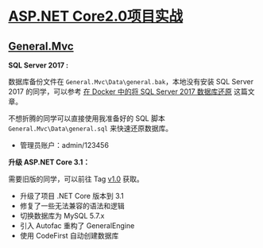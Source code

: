 ﻿# [ASP.NET Core2.0项目实战](https://www.bilibili.com/video/BV1PJ411m7KL)

## [General.Mvc](https://github.com/Run2948/General.Mvc)

**SQL Server 2017 :**

数据库备份文件在 `General.Mvc\Data\general.bak`，本地没有安装 SQL Server 2017 的同学，可以参考 [在 Docker 中的将 SQL Server 2017 数据库还原](https://docs.microsoft.com/zh-cn/sql/linux/tutorial-restore-backup-in-sql-server-container?view=sql-server-2017) 这篇文章。

不想折腾的同学可以直接使用我准备好的 SQL 脚本 `General.Mvc\Data\general.sql` 来快速还原数据库。

* 管理员账户：admin/123456

**升级 ASP.NET Core 3.1：**

需要旧版的同学，可以前往 Tag [v1.0](https://github.com/Run2948/General.Mvc/releases/tag/v1.0) 获取。

* 升级了项目 .NET Core 版本到 3.1
* 修复了一些无法兼容的语法和逻辑
* 切换数据库为 MySQL 5.7.x
* 引入 Autofac 重构了 GeneralEngine
* 使用 CodeFirst 自动创建数据库